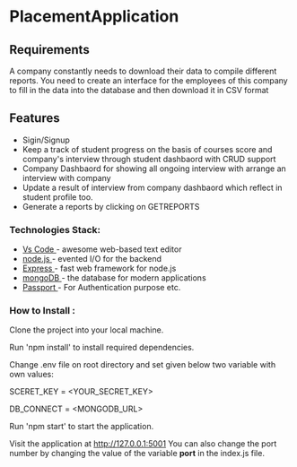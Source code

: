 # PlacementApplication
<h2>Requirements</h2>
<p>A company constantly needs to download their data to compile different reports. You need to create an interface for the employees of this company to fill in the data into the database and then download it in CSV format<p>
<h2>Features</h2>
<ul>
<li>Sigin/Signup</li>
<li>Keep a track of student progress on the basis of courses score and company's interview through student dashbaord with CRUD support</li>
<li>Company Dashbaord for showing all ongoing interview with arrange an interview with company </li>
<li>Update a result of interview from company dashbaord which reflect in student profile too.</li>
<li>Generate a reports by clicking on GETREPORTS</li>
</ul>


### Technologies Stack: ######
<ul>
  <li><a href="https://code.visualstudio.com/">Vs Code </a>- awesome web-based text editor </li>
  <li><a href="https://nodejs.org/en//">node.js </a>- evented I/O for the backend </li>
  <li><a href="https://expressjs.com/">Express </a>- fast web framework for node.js </li>
  <li><a href="https://www.mongodb.com/">mongoDB </a>- the database for modern applications </li>
  <li><a href="http://www.passportjs.org/">Passport </a>- For Authentication purpose etc. </li> 
</ul>


 ### How to Install : ######

Clone the project into your local machine.

Run 'npm install' to install required dependencies.

Change .env file on root directory and set given below two variable with own values:

  SCERET_KEY = <YOUR_SECRET_KEY>

  DB_CONNECT = <MONGODB_URL>

Run 'npm start' to start the application.

Visit the application at http://127.0.0.1:5001
You can also change the port number by changing the value of the variable <strong>port</strong> in the index.js file.
